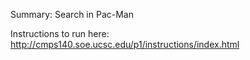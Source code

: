 Summary: Search in Pac-Man

Instructions to run here: http://cmps140.soe.ucsc.edu/p1/instructions/index.html
